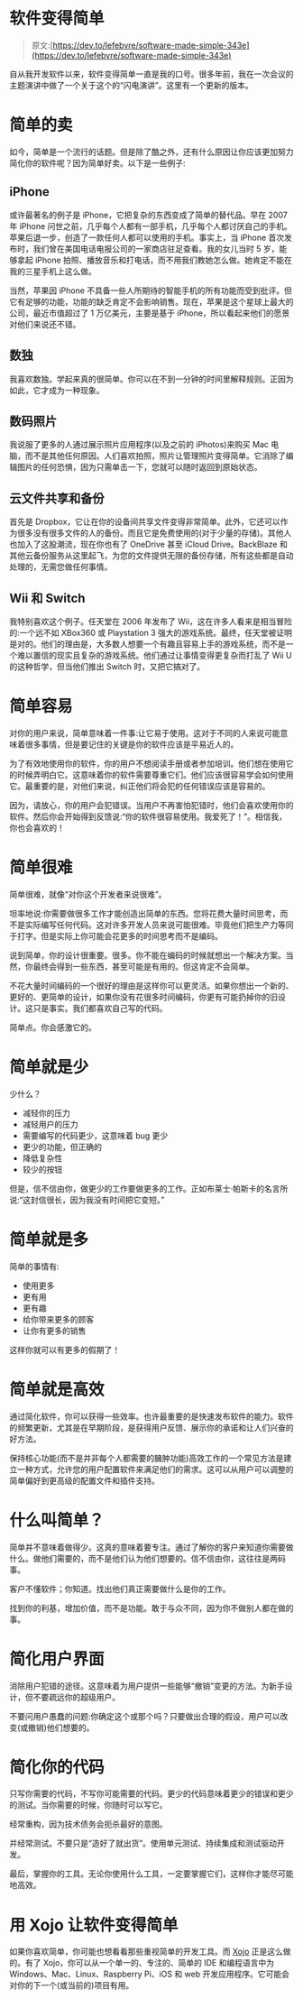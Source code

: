 # 软件变得简单

> 原文:[https://dev.to/lefebvre/software-made-simple-343e](https://dev.to/lefebvre/software-made-simple-343e)

自从我开发软件以来，软件变得简单一直是我的口号。很多年前，我在一次会议的主题演讲中做了一个关于这个的“闪电演讲”。这里有一个更新的版本。

# 简单的卖

如今，简单是一个流行的话题。但是除了酷之外，还有什么原因让你应该更加努力简化你的软件呢？因为简单好卖。以下是一些例子:

## iPhone

或许最著名的例子是 iPhone，它把复杂的东西变成了简单的替代品。早在 2007 年 iPhone 问世之前，几乎每个人都有一部手机，几乎每个人都讨厌自己的手机。苹果后退一步，创造了一款任何人都可以使用的手机。事实上，当 iPhone 首次发布时，我们曾在美国电话电报公司的一家商店驻足查看。我的女儿当时 5 岁，能够拿起 iPhone 拍照、播放音乐和打电话，而不用我们教她怎么做。她肯定不能在我的三星手机上这么做。

当然，苹果因 iPhone 不具备一些人所期待的智能手机的所有功能而受到批评。但它有足够的功能，功能的缺乏肯定不会影响销售。现在，苹果是这个星球上最大的公司，最近市值超过了 1 万亿美元，主要是基于 iPhone，所以看起来他们的愿景对他们来说还不错。

## 数独

我喜欢数独。学起来真的很简单。你可以在不到一分钟的时间里解释规则。正因为如此，它才成为一种现象。

## 数码照片

我说服了更多的人通过展示照片应用程序(以及之前的 iPhotos)来购买 Mac 电脑，而不是其他任何原因。人们喜欢拍照，照片让管理照片变得简单。它消除了编辑图片的任何恐惧，因为只需单击一下，您就可以随时返回到原始状态。

## 云文件共享和备份

首先是 Dropbox，它让在你的设备间共享文件变得非常简单。此外，它还可以作为很多没有很多文件的人的备份。而且它是免费使用的(对于少量的存储)。其他人也加入了这股潮流，现在你也有了 OneDrive 甚至 iCloud Drive。BackBlaze 和其他云备份服务从这里起飞，为您的文件提供无限的备份存储，所有这些都是自动处理的，无需您做任何事情。

## Wii 和 Switch

我特别喜欢这个例子。任天堂在 2006 年发布了 Wii，这在许多人看来是相当冒险的:一个远不如 XBox360 或 Playstation 3 强大的游戏系统。最终，任天堂被证明是对的。他们的理由是，大多数人想要一个有趣且容易上手的游戏系统，而不是一个难以置信的现实且复杂的游戏系统。他们通过让事情变得更复杂而打乱了 Wii U 的这种哲学，但当他们推出 Switch 时，又把它搞对了。

# 简单容易

对你的用户来说，简单意味着一件事:让它易于使用。这对于不同的人来说可能意味着很多事情，但是要记住的关键是你的软件应该是平易近人的。

为了有效地使用你的软件，你的用户不想阅读手册或者参加培训。他们想在使用它的时候弄明白它。这意味着你的软件需要尊重它们。他们应该很容易学会如何使用它。最重要的是，对他们来说，纠正他们将会犯的任何错误应该是容易的。

因为，请放心，你的用户会犯错误。当用户不再害怕犯错时，他们会喜欢使用你的软件。然后你会开始得到反馈说:“你的软件很容易使用。我爱死了！”。相信我，你也会喜欢的！

# 简单很难

简单很难，就像“对你这个开发者来说很难”。

坦率地说:你需要做很多工作才能创造出简单的东西。您将花费大量时间思考，而不是实际编写任何代码。这对许多开发人员来说可能很难。毕竟他们把生产力等同于打字。但是实际上你可能会花更多的时间思考而不是编码。

说到简单，你的设计很重要。很多。你不能在编码的时候就想出一个解决方案。当然，你最终会得到一些东西，甚至可能是有用的。但这肯定不会简单。

不花大量时间编码的一个很好的理由是这样你可以更灵活。如果你想出一个新的、更好的、更简单的设计，如果你没有花很多时间编码，你更有可能扔掉你的旧设计。这只是事实。我们都喜欢自己写的代码。

简单点。你会感激它的。

# 简单就是少

少什么？

*   减轻你的压力
*   减轻用户的压力
*   需要编写的代码更少，这意味着 bug 更少
*   更少的功能，但正确的
*   降低复杂性
*   较少的按钮

但是，信不信由你，做更少的工作要做更多的工作。正如布莱士·帕斯卡的名言所说:“这封信很长，因为我没有时间把它变短。”

# 简单就是多

简单的事情有:

*   使用更多
*   更有用
*   更有趣
*   给你带来更多的顾客
*   让你有更多的销售

这样你就可以有更多的假期了！

# 简单就是高效

通过简化软件，你可以获得一些效率。也许最重要的是快速发布软件的能力。软件的频繁更新，尤其是在早期阶段，是获得用户反馈、展示你的承诺和让人们兴奋的好方法。

保持核心功能(而不是并非每个人都需要的臃肿功能)高效工作的一个常见方法是建立一种方式，允许您的用户配置软件来满足他们的需求。这可以从用户可以调整的简单偏好到更高级的配置文件和插件支持。

# 什么叫简单？

简单并不意味着做得少。这真的意味着要专注。通过了解你的客户来知道你需要做什么。做他们需要的，而不是他们认为他们想要的。信不信由你，这往往是两码事。

客户不懂软件；你知道。找出他们真正需要做什么是你的工作。

找到你的利基，增加价值，而不是功能。敢于与众不同，因为你不做别人都在做的事。

# 简化用户界面

消除用户犯错的途径。这意味着为用户提供一些能够“撤销”变更的方法。为新手设计，但不要疏远你的超级用户。

不要问用户愚蠢的问题:你确定这个或那个吗？只要做出合理的假设，用户可以改变(或撤销)他们想要的。

# 简化你的代码

只写你需要的代码，不写你可能需要的代码。更少的代码意味着更少的错误和更少的测试。当你需要的时候，你随时可以写它。

经常重构，因为技术债务会扼杀最好的意图。

并经常测试。不要只是“造好了就出货”。使用单元测试、持续集成和测试驱动开发。

最后，掌握你的工具。无论你使用什么工具，一定要掌握它们，这样你才能尽可能地高效。

# 用 Xojo 让软件变得简单

如果你喜欢简单，你可能也想看看那些重视简单的开发工具。而 [Xojo](http://www.xojo.com) 正是这么做的。有了 Xojo，你可以从一个单一的、专注的、简单的 IDE 和编程语言中为 Windows、Mac、Linux、Raspberry Pi、iOS 和 web 开发应用程序。它可能会对你的下一个(或当前的)项目有用。